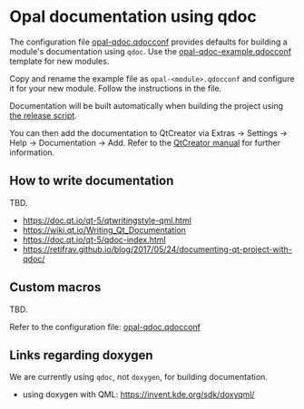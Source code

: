 <!--
SPDX-FileCopyrightText: 2021 Mirian Margiani
SPDX-License-Identifier: GFDL-1.3-or-later
-->

# Opal documentation using qdoc

The configuration file [opal-qdoc.qdocconf](opal-qdoc.qdocconf) provides defaults for building a
module's documentation using `qdoc`. Use the [opal-qdoc-example.qdocconf](opal-qdoc-example.qdocconf)
template for new modules.

Copy and rename the example file as `opal-<module>.qdocconf` and configure it for
your new module. Follow the instructions in the file.

Documentation will be built automatically when building the project using
[the release script](opal-release-module.md).

You can then add the documentation to QtCreator via Extras → Settings → Help
→ Documentation → Add. Refer to the
[QtCreator manual](https://doc.qt.io/qtcreator/creator-help.html#adding-external-documentation)
for further information.

## How to write documentation

TBD.

- https://doc.qt.io/qt-5/qtwritingstyle-qml.html
- https://wiki.qt.io/Writing_Qt_Documentation
- https://doc.qt.io/qt-5/qdoc-index.html
- https://retifrav.github.io/blog/2017/05/24/documenting-qt-project-with-qdoc/

## Custom macros

TBD.

Refer to the configuration file: [opal-qdoc.qdocconf](opal-qdoc.qdocconf)

## Links regarding doxygen

We are currently using `qdoc`, not `doxygen`, for building documentation.

- using doxygen with QML: https://invent.kde.org/sdk/doxyqml/
